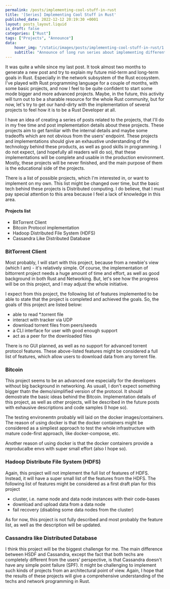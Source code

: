 ```yaml
---
permalink: /posts/implementing-cool-stuff-in-rust
title: '[Series] Implementing Cool Stuff in Rust'
published_date: 2022-12-12 20:19:30 +0001
layout: posts_layout.liquid
is_draft: false
categories: ["Rust"]
tags: ["Projects", "Announce"]
data: 
    hover_img: "/static/images/posts/implementing-cool-stuff-in-rust/1.jpg"
    subtitle: "Announce of long run series about implementing different techs in Rust "
---
```


<section class="article-content">

It was quite a while since my last post. It took almost two months to generate a new post and try to explain my future mid-term and long-term goals in Rust. Especially in the network subsystem of the Rust ecosystem. I've played with Rust programming language for a couple of months, with some basic projects, and now I feel to be quite confident to start some mode bigger and more advanced projects. Maybe, in the future, this activity will turn out to be a sharable resource for the whole Rust community, but for now, let's try to get our hand-dirty with the implementation of several projects to feel how it is to be a Rust Developer at all.

I have an idea of creating a series of posts related to the projects, that I'll do in my free time and post implementation details about these projects. These projects aim to get familiar with the internal details and maybe some tradeoffs which are not obvious from the users' endpoint. These projects and implementations should give an exhaustive understanding of the technology behind these products, as well as good skills in programming. I do not expect, (and hopefully all readers will do so), that these implementations will be complete and usable in the production environment. Mostly, these projects will be never finished, and the main purpose of them is the educational side of the projects.

There is a list of possible projects, which I'm interested in, or want to implement on my own. This list might be changed over time, but the basic tech behind these projects is Distributed computing. I do believe, that I must pay special attention to this area because I feel a lack of knowledge in this area.

#### Projects list

- BitTorrent Client
- Bitcoin Protocol implementation 
- Hadoop Distributed File System (HDFS)
- Cassandra Like Distributed Database 


### BitTorrent Client

Most probably, I will start with this project, because from a newbie's view (which I am) - it's relatively simple. Of course, the implementation of bittorrent project needs a huge amount of time and effort, as well as good background in both Rust and Networking. But, let's see how the progress will be on this project, and I may adjust the whole initiative. 

I expect from this project, the following list of features implemented to be able to state that the project is completed and achieved the goals. So, the goals of this project are listed below:
- able to read *.torrent file
- interact with tracker via UDP
- download torrent files from peers/seeds
- a CLI interface for user with good enough support
- act as a peer for the downloaded files

There is no GUI planned, as well as no support for advanced torrent protocol features. These above-listed features might be considered a full list of features, which allow users to download data from any torrent file.

### Bitcoin
This project seems to be an advanced one especially for the developers without big background in networking. As usuall, I don't expect something bigger thatn the demo/simplified version of the protocol. It should demostrate the basic ideas behind the Bitcoin. Implementation details of this project, as well as other projects, will be described in  the future posts with exhausive descriptions and code samples (I hope so). 

The testing environemtn probably will laid on the docker images/containers. The reason of using docker is that the docker containers might be considered as a simpliest approach to test the whole infrastructure with mature code-first approach, like docker-compose, etc. 

Another reason of using docker is that the docker containers provide a reproducalbe envs with super small effort (also I hope so).

### Hadoop Distribute File System (HDFS)

Again, this project will not implement the full list of features of HDFS. Instead, it will have a super small list of the features from the HDFS. The following list of features might be considered as a first draft plan for this project
- cluster, i.e. name node and data node instances with their code-bases
- download and upload data from a data node
- fail recovery (disabling some data nodes from the cluster)

As for now, this project is not fully described and most probably the feature list, as well as the description will be updated.

### Cassandra like Distributed Database

I think this project will be the biggest challenge for me. The main difference between HSDF and Cassandra, except the fact that both techs are completely different from the users' perspective, is that Cassandra doesn't have any simple point failure (SPF). It might be challenging to implement such kinds of projects from an architectural point of view. Again, I hope that the results of these projects will give a comprehensive understanding of the techs and network programming in Rust.